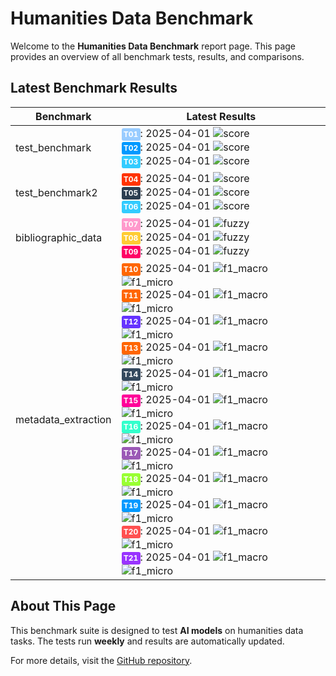 
# Humanities Data Benchmark
Welcome to the **Humanities Data Benchmark** report page. This page provides an overview of all benchmark tests, 
results, and comparisons.

## Latest Benchmark Results

<script src="https://code.jquery.com/jquery-3.6.0.min.js"></script>
<link rel="stylesheet" href="https://cdn.datatables.net/1.13.6/css/jquery.dataTables.min.css">
<script src="https://cdn.datatables.net/1.13.6/js/jquery.dataTables.min.js"></script><style>
    /* Square styles */
    .test-rectangle {
        display: inline-block;
        height: 20px;
        border-radius: 3px;
        text-align: center;
        line-height: 20px;
        font-size: 10px;
        font-weight: regular;
        color: white;
        padding: 0 5px;
        white-space: nowrap;
        overflow: hidden;
        text-overflow: ellipsis;
    }
    .test-square {
        display: inline-block;
        width: 30px;
        height: 20px;
        border-radius: 3px;
        text-align: center;
        line-height: 20px;
        font-size: 12px;
        font-weight: bold;
        color: white;
    }
</style>
<table id="data-table" class="display">
  <thead><tr>
    <th>Benchmark</th>
    <th>Latest Results</th>

  </tr></thead>
  <tbody>
<tr>
    <td>test_benchmark</td>
    <td><a href='archive/2025-04-01/T01'><span class='test-square' style='background-color: #99ccff;'>T01</span></a>: 2025-04-01 <img src="https://img.shields.io/badge/score-niy-brightgreen" alt="score"><br><a href='archive/2025-04-01/T02'><span class='test-square' style='background-color: #0099ff;'>T02</span></a>: 2025-04-01 <img src="https://img.shields.io/badge/score-niy-brightgreen" alt="score"><br><a href='archive/2025-04-01/T03'><span class='test-square' style='background-color: #33ccff;'>T03</span></a>: 2025-04-01 <img src="https://img.shields.io/badge/score-niy-brightgreen" alt="score"><br></td>
</tr>
<tr>
    <td>test_benchmark2</td>
    <td><a href='archive/2025-04-01/T04'><span class='test-square' style='background-color: #ff3300;'>T04</span></a>: 2025-04-01 <img src="https://img.shields.io/badge/score-niy-brightgreen" alt="score"><br><a href='archive/2025-04-01/T05'><span class='test-square' style='background-color: #2c3e50;'>T05</span></a>: 2025-04-01 <img src="https://img.shields.io/badge/score-niy-brightgreen" alt="score"><br><a href='archive/2025-04-01/T06'><span class='test-square' style='background-color: #33ccff;'>T06</span></a>: 2025-04-01 <img src="https://img.shields.io/badge/score-niy-brightgreen" alt="score"><br></td>
</tr>
<tr>
    <td>bibliographic_data</td>
    <td><a href='archive/2025-04-01/T07'><span class='test-square' style='background-color: #ff99cc;'>T07</span></a>: 2025-04-01 <img src="https://img.shields.io/badge/fuzzy-0.6130608290811446-brightgreen" alt="fuzzy"><br><a href='archive/2025-04-01/T08'><span class='test-square' style='background-color: #ffcc33;'>T08</span></a>: 2025-04-01 <img src="https://img.shields.io/badge/fuzzy-0.0-brightgreen" alt="fuzzy"><br><a href='archive/2025-04-01/T09'><span class='test-square' style='background-color: #ff0066;'>T09</span></a>: 2025-04-01 <img src="https://img.shields.io/badge/fuzzy-0.0-brightgreen" alt="fuzzy"><br></td>
</tr>
<tr>
    <td>metadata_extraction</td>
    <td><a href='archive/2025-04-01/T10'><span class='test-square' style='background-color: #ff6600;'>T10</span></a>: 2025-04-01 <img src="https://img.shields.io/badge/f1_macro-0.52045159194282-brightgreen" alt="f1_macro"> <img src="https://img.shields.io/badge/f1_micro-0.5231788079470199-brightgreen" alt="f1_micro"><br><a href='archive/2025-04-01/T11'><span class='test-square' style='background-color: #ff6600;'>T11</span></a>: 2025-04-01 <img src="https://img.shields.io/badge/f1_macro-0.5502508051447442-brightgreen" alt="f1_macro"> <img src="https://img.shields.io/badge/f1_micro-0.5793103448275863-brightgreen" alt="f1_micro"><br><a href='archive/2025-04-01/T12'><span class='test-square' style='background-color: #6633ff;'>T12</span></a>: 2025-04-01 <img src="https://img.shields.io/badge/f1_macro-0.5085154955123995-brightgreen" alt="f1_macro"> <img src="https://img.shields.io/badge/f1_micro-0.511326860841424-brightgreen" alt="f1_micro"><br><a href='archive/2025-04-01/T13'><span class='test-square' style='background-color: #ff6600;'>T13</span></a>: 2025-04-01 <img src="https://img.shields.io/badge/f1_macro-0.46274808931963324-brightgreen" alt="f1_macro"> <img src="https://img.shields.io/badge/f1_micro-0.4585987261146497-brightgreen" alt="f1_micro"><br><a href='archive/2025-04-01/T14'><span class='test-square' style='background-color: #34495e;'>T14</span></a>: 2025-04-01 <img src="https://img.shields.io/badge/f1_macro-0.554063932353406-brightgreen" alt="f1_macro"> <img src="https://img.shields.io/badge/f1_micro-0.5704225352112676-brightgreen" alt="f1_micro"><br><a href='archive/2025-04-01/T15'><span class='test-square' style='background-color: #ff0099;'>T15</span></a>: 2025-04-01 <img src="https://img.shields.io/badge/f1_macro-0.3694170771756979-brightgreen" alt="f1_macro"> <img src="https://img.shields.io/badge/f1_micro-0.3701298701298701-brightgreen" alt="f1_micro"><br><a href='archive/2025-04-01/T16'><span class='test-square' style='background-color: #33ffcc;'>T16</span></a>: 2025-04-01 <img src="https://img.shields.io/badge/f1_macro-0.43630472577841-brightgreen" alt="f1_macro"> <img src="https://img.shields.io/badge/f1_micro-0.43278688524590164-brightgreen" alt="f1_micro"><br><a href='archive/2025-04-01/T17'><span class='test-square' style='background-color: #9b59b6;'>T17</span></a>: 2025-04-01 <img src="https://img.shields.io/badge/f1_macro-0.42966944328105855-brightgreen" alt="f1_macro"> <img src="https://img.shields.io/badge/f1_micro-0.43934426229508194-brightgreen" alt="f1_micro"><br><a href='archive/2025-04-01/T18'><span class='test-square' style='background-color: #99ff33;'>T18</span></a>: 2025-04-01 <img src="https://img.shields.io/badge/f1_macro-0.42007290954659376-brightgreen" alt="f1_macro"> <img src="https://img.shields.io/badge/f1_micro-0.42996742671009774-brightgreen" alt="f1_micro"><br><a href='archive/2025-04-01/T19'><span class='test-square' style='background-color: #0099ff;'>T19</span></a>: 2025-04-01 <img src="https://img.shields.io/badge/f1_macro-0.5612242959703547-brightgreen" alt="f1_macro"> <img src="https://img.shields.io/badge/f1_micro-0.5774647887323944-brightgreen" alt="f1_micro"><br><a href='archive/2025-04-01/T20'><span class='test-square' style='background-color: #ff5050;'>T20</span></a>: 2025-04-01 <img src="https://img.shields.io/badge/f1_macro-0.4940796180052578-brightgreen" alt="f1_macro"> <img src="https://img.shields.io/badge/f1_micro-0.49504950495049505-brightgreen" alt="f1_micro"><br><a href='archive/2025-04-01/T21'><span class='test-square' style='background-color: #9933ff;'>T21</span></a>: 2025-04-01 <img src="https://img.shields.io/badge/f1_macro-0.5516959064327486-brightgreen" alt="f1_macro"> <img src="https://img.shields.io/badge/f1_micro-0.5655172413793104-brightgreen" alt="f1_micro"><br></td>
</tr>

  </tbody>
</table>

<script>
  $(document).ready(function() {
    $('#data-table').DataTable({
      "paging": true,
      "searching": true,
      "ordering": true,
      "info": true,
      "lengthMenu": [[10, 20, -1], [10, 20, "All"]],
    });
  });
</script>



## About This Page
This benchmark suite is designed to test **AI models** on humanities data tasks. The tests run **weekly** and 
results are automatically updated.

For more details, visit the [GitHub repository](https://github.com/RISE-UNIBAS/humanities_data_benchmark).